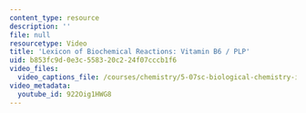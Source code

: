 ```yaml
---
content_type: resource
description: ''
file: null
resourcetype: Video
title: 'Lexicon of Biochemical Reactions: Vitamin B6 / PLP'
uid: b853fc9d-0e3c-5583-20c2-24f07cccb1f6
video_files:
  video_captions_file: /courses/chemistry/5-07sc-biological-chemistry-i-fall-2013/resource-index/vitamin-b6-plp/922Oig1HWG8.vtt
video_metadata:
  youtube_id: 922Oig1HWG8
---
```

